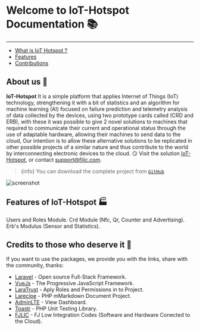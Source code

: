 # Welcome to IoT-Hotspot Documentation 📚
---

- [What is IoT Hotspot ?](#overview)
- [Features](#features)
- [Contributions](#credits)

<a name="overview"></a>
## About us 👻

**IoT-Hotspot** It is a simple platform that applies Internet of Things (IoT) technology, strengthening it with a bit of statistics and an algorithm for machine learning (AI) focused on failure prediction and telemetry analysis of data collected by the devices, using two prototype cards called (CRD and ERB), with these it was possible to give 2 novel solutions to machines that required to communicate their current and operational status through the use of adaptable hardware, allowing their machines to send data to the cloud, Our intention is to allow these alternative solutions to be replicated in other possible projects of a similar nature and thus contribute to the world by interconnecting electronic devices to the cloud. 😏 Visit the solution [IoT-Hotspot](https://hotspot.fjlic.com), or contact [support@fjlic.com](https://github.com/fjlic).

> {info} You can download the complete project from [`GitHub`](https://github.com/fjlic/IoT-Hotspot-Laravel)


![screenshot](https://hotspot.fjlic.com/storage/Images/Hotspot_1.PNG)

<a name="features"></a>
## Features of IoT-Hotspot 🏭

<larecipe-card>
    <larecipe-badge type="success" circle class="mr-2" icon="fa fa-user-astronaut"></larecipe-badge> Users and Roles Module.
    <larecipe-progress type="info" :value="100"></larecipe-progress>
</larecipe-card>

<larecipe-card>
    <larecipe-badge type="warning" circle class="mr-2" icon="fa fa-space-shuttle"></larecipe-badge> Crd Module (Nfc, Qr, Counter and Advertising).
    <larecipe-progress :striped="true" :animated="true" type="info" :value="100"></larecipe-progress>
</larecipe-card>

<larecipe-card>
    <larecipe-badge type="danger" circle class="mr-2" icon="fa fa-rocket"></larecipe-badge> Erb's Modulus (Sensor and Statistics).
    <larecipe-progress :striped="true" :animated="true" type="info" :value="100"></larecipe-progress>
</larecipe-card>

<a name="credits"></a>
## Credits to those who deserve it 👏

If you want to use the packages, we provide you with the links, share with the community, thanks:

+ [Laravel](https://laravel.com) - Open source Full-Stack Framework.
+ [VueJs](https://vuejs.org) - The Progressive JavaScript Framework.
+ [LaraTrust](https://laratrust.santigarcor.me) - Aply Roles and Permissions in to Project.
+ [Larecipe](https://larecipe.binarytorch.com.my) - PHP mMarkdown Document Project.
+ [AdminLTE](https://adminlte.io/themes/v3/) - View Dashboard.
+ [Toastr](https://codeseven.github.io/toastr) - PHP Unit Testing Library.
+ [FJLIC](https://fjlic.com) - FJ Low Integration Codes (Software and Hardware Conected to the Cloud).


<larecipe-newsletter></larecipe-newsletter>